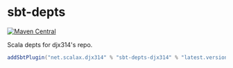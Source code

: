 # sbt-depts

[![Maven Central](https://img.shields.io/maven-central/v/net.scalax.djx314/sbt-depts-djx314-plugins_2.12.svg?label=Maven%20Central)](https://search.maven.org/search?q=g:%22net.scalax.simple%22%20AND%20a:%22simple-adt_3%22)

Scala depts for djx314's repo.
```sbt
addSbtPlugin("net.scalax.djx314" % "sbt-depts-djx314" % "latest.version")
```
